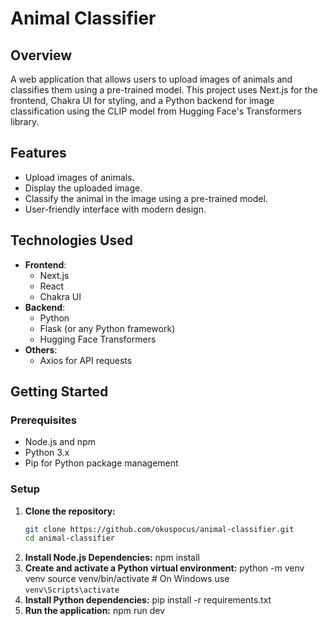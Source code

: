 # Animal Classifier

## Overview
A web application that allows users to upload images of animals and classifies them using a pre-trained model. This project uses Next.js for the frontend, Chakra UI for styling, and a Python backend for image classification using the CLIP model from Hugging Face's Transformers library.

## Features
- Upload images of animals.
- Display the uploaded image.
- Classify the animal in the image using a pre-trained model.
- User-friendly interface with modern design.

## Technologies Used
- **Frontend**: 
  - Next.js
  - React
  - Chakra UI
- **Backend**: 
  - Python
  - Flask (or any Python framework)
  - Hugging Face Transformers
- **Others**:
  - Axios for API requests

## Getting Started

### Prerequisites
- Node.js and npm
- Python 3.x
- Pip for Python package management

### Setup

1. **Clone the repository:**
   ```bash
   git clone https://github.com/okuspocus/animal-classifier.git
   cd animal-classifier
2. **Install Node.js Dependencies:**
   npm install
3. **Create and activate a Python virtual environment:**
   python -m venv venv
   source venv/bin/activate  # On Windows use `venv\Scripts\activate`
4. **Install Python dependencies:**
   pip install -r requirements.txt
5. **Run the application:**
   npm run dev



